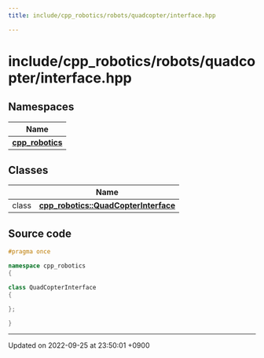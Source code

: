 ```yaml
---
title: include/cpp_robotics/robots/quadcopter/interface.hpp

---
```


# include/cpp_robotics/robots/quadcopter/interface.hpp



## Namespaces

| Name           |
| -------------- |
| **[cpp_robotics](/cpp_robotics/doxybook/Namespaces/namespacecpp__robotics/)**  |

## Classes

|                | Name           |
| -------------- | -------------- |
| class | **[cpp_robotics::QuadCopterInterface](/cpp_robotics/doxybook/Classes/classcpp__robotics_1_1QuadCopterInterface/)**  |




## Source code

```cpp
#pragma once

namespace cpp_robotics
{

class QuadCopterInterface
{

};

}
```


-------------------------------

Updated on 2022-09-25 at 23:50:01 +0900
